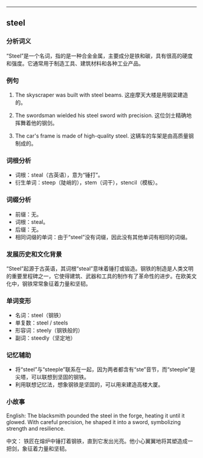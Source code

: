 
---------------
## steel
### 分析词义
“Steel”是一个名词，指的是一种合金金属，主要成分是铁和碳，具有很高的硬度和强度。它通常用于制造工具、建筑材料和各种工业产品。

### 例句
1. The skyscraper was built with steel beams.
   这座摩天大楼是用钢梁建造的。
   
2. The swordsman wielded his steel sword with precision.
   这位剑士精确地挥舞着他的钢剑。
   
3. The car's frame is made of high-quality steel.
   这辆车的车架是由高质量钢制成的。

### 词根分析
- 词根：steal（古英语），意为“锤打”。
- 衍生单词：steep（陡峭的），stem（词干），stencil（模板）。

### 词缀分析
- 前缀：无。
- 词根：steal。
- 后缀：无。
- 相同词缀的单词：由于“steel”没有词缀，因此没有其他单词有相同的词缀。

### 发展历史和文化背景
“Steel”起源于古英语，其词根“steal”意味着锤打或锻造。钢铁的制造是人类文明的重要里程碑之一，它使得建筑、武器和工具的制作有了革命性的进步。在欧美文化中，钢铁常常象征着力量和坚韧。

### 单词变形
- 名词：steel（钢铁）
- 单复数：steel / steels
- 形容词：steely（钢铁般的）
- 副词：steedly（坚定地）

### 记忆辅助
- 将“steel”与“steeple”联系在一起，因为两者都含有“ste”音节，而“steeple”是尖塔，可以联想到坚固的钢铁。
- 利用联想记忆法，想象钢铁是坚固的，可以用来建造高楼大厦。

### 小故事
English:
The blacksmith pounded the steel in the forge, heating it until it glowed. With careful precision, he shaped it into a sword, symbolizing strength and resilience.

中文：
铁匠在熔炉中锤打着钢铁，直到它发出光亮。他小心翼翼地将其塑造成一把剑，象征着力量和坚韧。

